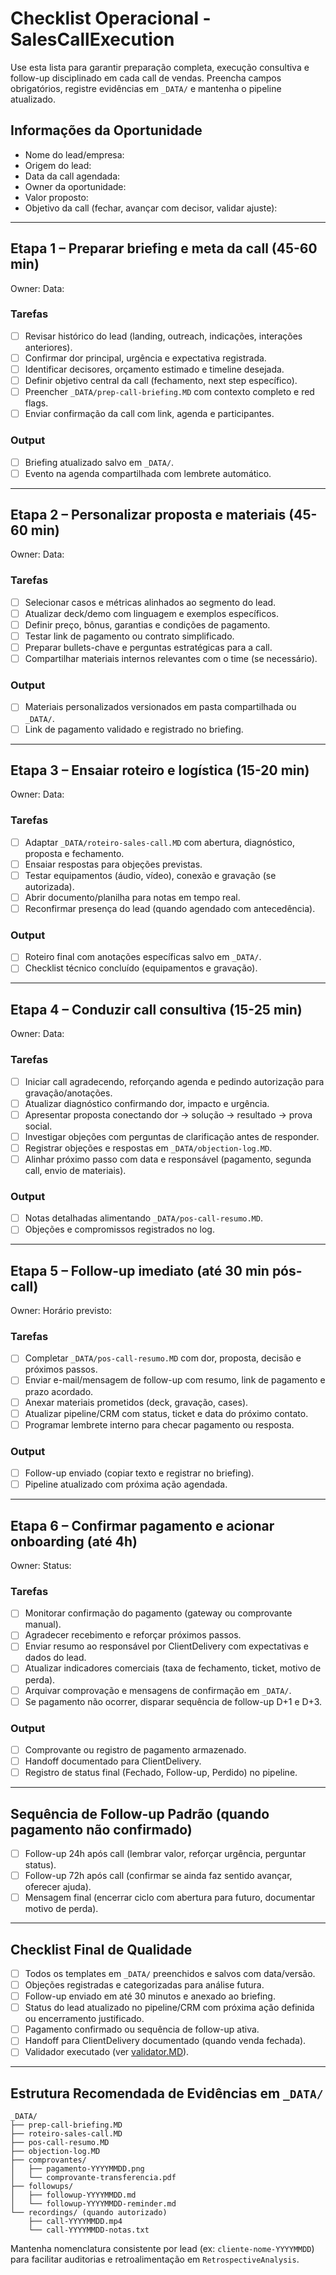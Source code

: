 # Checklist Operacional - SalesCallExecution

Use esta lista para garantir preparação completa, execução consultiva e follow-up disciplinado em cada call de vendas. Preencha campos obrigatórios, registre evidências em `_DATA/` e mantenha o pipeline atualizado.

## Informações da Oportunidade

- Nome do lead/empresa:
- Origem do lead:
- Data da call agendada:
- Owner da oportunidade:
- Valor proposto:
- Objetivo da call (fechar, avançar com decisor, validar ajuste):

---

## Etapa 1 – Preparar briefing e meta da call (45-60 min)

Owner:
Data:

### Tarefas
- [ ] Revisar histórico do lead (landing, outreach, indicações, interações anteriores).
- [ ] Confirmar dor principal, urgência e expectativa registrada.
- [ ] Identificar decisores, orçamento estimado e timeline desejada.
- [ ] Definir objetivo central da call (fechamento, next step específico).
- [ ] Preencher `_DATA/prep-call-briefing.MD` com contexto completo e red flags.
- [ ] Enviar confirmação da call com link, agenda e participantes.

### Output
- [ ] Briefing atualizado salvo em `_DATA/`.
- [ ] Evento na agenda compartilhada com lembrete automático.

---

## Etapa 2 – Personalizar proposta e materiais (45-60 min)

Owner:
Data:

### Tarefas
- [ ] Selecionar casos e métricas alinhados ao segmento do lead.
- [ ] Atualizar deck/demo com linguagem e exemplos específicos.
- [ ] Definir preço, bônus, garantias e condições de pagamento.
- [ ] Testar link de pagamento ou contrato simplificado.
- [ ] Preparar bullets-chave e perguntas estratégicas para a call.
- [ ] Compartilhar materiais internos relevantes com o time (se necessário).

### Output
- [ ] Materiais personalizados versionados em pasta compartilhada ou `_DATA/`.
- [ ] Link de pagamento validado e registrado no briefing.

---

## Etapa 3 – Ensaiar roteiro e logística (15-20 min)

Owner:
Data:

### Tarefas
- [ ] Adaptar `_DATA/roteiro-sales-call.MD` com abertura, diagnóstico, proposta e fechamento.
- [ ] Ensaiar respostas para objeções previstas.
- [ ] Testar equipamentos (áudio, vídeo), conexão e gravação (se autorizada).
- [ ] Abrir documento/planilha para notas em tempo real.
- [ ] Reconfirmar presença do lead (quando agendado com antecedência).

### Output
- [ ] Roteiro final com anotações específicas salvo em `_DATA/`.
- [ ] Checklist técnico concluído (equipamentos e gravação).

---

## Etapa 4 – Conduzir call consultiva (15-25 min)

Owner:
Data:

### Tarefas
- [ ] Iniciar call agradecendo, reforçando agenda e pedindo autorização para gravação/anotações.
- [ ] Atualizar diagnóstico confirmando dor, impacto e urgência.
- [ ] Apresentar proposta conectando dor → solução → resultado → prova social.
- [ ] Investigar objeções com perguntas de clarificação antes de responder.
- [ ] Registrar objeções e respostas em `_DATA/objection-log.MD`.
- [ ] Alinhar próximo passo com data e responsável (pagamento, segunda call, envio de materiais).

### Output
- [ ] Notas detalhadas alimentando `_DATA/pos-call-resumo.MD`.
- [ ] Objeções e compromissos registrados no log.

---

## Etapa 5 – Follow-up imediato (até 30 min pós-call)

Owner:
Horário previsto:

### Tarefas
- [ ] Completar `_DATA/pos-call-resumo.MD` com dor, proposta, decisão e próximos passos.
- [ ] Enviar e-mail/mensagem de follow-up com resumo, link de pagamento e prazo acordado.
- [ ] Anexar materiais prometidos (deck, gravação, cases).
- [ ] Atualizar pipeline/CRM com status, ticket e data do próximo contato.
- [ ] Programar lembrete interno para checar pagamento ou resposta.

### Output
- [ ] Follow-up enviado (copiar texto e registrar no briefing).
- [ ] Pipeline atualizado com próxima ação agendada.

---

## Etapa 6 – Confirmar pagamento e acionar onboarding (até 4h)

Owner:
Status:

### Tarefas
- [ ] Monitorar confirmação do pagamento (gateway ou comprovante manual).
- [ ] Agradecer recebimento e reforçar próximos passos.
- [ ] Enviar resumo ao responsável por ClientDelivery com expectativas e dados do lead.
- [ ] Atualizar indicadores comerciais (taxa de fechamento, ticket, motivo de perda).
- [ ] Arquivar comprovação e mensagens de confirmação em `_DATA/`.
- [ ] Se pagamento não ocorrer, disparar sequência de follow-up D+1 e D+3.

### Output
- [ ] Comprovante ou registro de pagamento armazenado.
- [ ] Handoff documentado para ClientDelivery.
- [ ] Registro de status final (Fechado, Follow-up, Perdido) no pipeline.

---

## Sequência de Follow-up Padrão (quando pagamento não confirmado)

- [ ] Follow-up 24h após call (lembrar valor, reforçar urgência, perguntar status).
- [ ] Follow-up 72h após call (confirmar se ainda faz sentido avançar, oferecer ajuda).
- [ ] Mensagem final (encerrar ciclo com abertura para futuro, documentar motivo de perda).

---

## Checklist Final de Qualidade

- [ ] Todos os templates em `_DATA/` preenchidos e salvos com data/versão.
- [ ] Objeções registradas e categorizadas para análise futura.
- [ ] Follow-up enviado em até 30 minutos e anexado ao briefing.
- [ ] Status do lead atualizado no pipeline/CRM com próxima ação definida ou encerramento justificado.
- [ ] Pagamento confirmado ou sequência de follow-up ativa.
- [ ] Handoff para ClientDelivery documentado (quando venda fechada).
- [ ] Validador executado (ver [validator.MD](validator.MD)).

---

## Estrutura Recomendada de Evidências em `_DATA/`

```
_DATA/
├── prep-call-briefing.MD
├── roteiro-sales-call.MD
├── pos-call-resumo.MD
├── objection-log.MD
├── comprovantes/
│   ├── pagamento-YYYYMMDD.png
│   └── comprovante-transferencia.pdf
├── followups/
│   ├── followup-YYYYMMDD.md
│   └── followup-YYYYMMDD-reminder.md
└── recordings/ (quando autorizado)
    ├── call-YYYYMMDD.mp4
    └── call-YYYYMMDD-notas.txt
```

Mantenha nomenclatura consistente por lead (ex: `cliente-nome-YYYYMMDD`) para facilitar auditorias e retroalimentação em `RetrospectiveAnalysis`.
